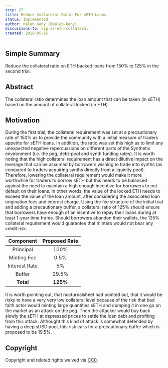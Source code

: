 ```yaml
---
sccp: 27
title: Reduce Collateral Ratio For sETH Loans
status: Implemented
author: Kaleb Keny (@kaleb-keny)
discussions-to: sip-35-eth-collateral 
created: 2020-05-25
---
```


## Simple Summary
<!--"If you can't explain it simply, you don't understand it well enough." Provide a simplified and layman-accessible explanation of the SCCP.-->
Reduce the collateral ratio on ETH backed loans from 150% to 125% in the second trial.

## Abstract
<!--A short (~200 word) description of the variable change proposed.-->
The collateral ratio determines the loan amount that can be taken (in sETH) based on the amount of collateral locked (in ETH).

## Motivation
<!--The motivation is critical for SCCPs that want to update variables within Synthetix. It should clearly explain why the existing variable is not incentive aligned. SCCP submissions without sufficient motivation may be rejected outright.-->

During the first trial, the collateral requirement was set at a precautionary rate of 150% as to provide the community with a initial measure of traders appetite for sETH loans. In addition, the ratio was set this high as to limit any unexpected negative repercussions on different parts of the Synthetix environment (i.e. the peg, debt-pool and synth funding rates). It is worth noting that the high collateral requirement has a direct dilutive impact on the leverage that can be assumed by borrowers wishing to trade into synths (as compared to traders acquiring synths directly from a liquidity pool). Therefore, lowering the collateral requirement would make it more worthwhile for traders to borrow sETH but this needs to be balanced against the need to maintain a high enough incentive for borrowers to not default on their loans. 
In other words, the value of the locked ETH needs to exceed the value of the loan amount, after considering the associated loan origination fees and interest charge. Using the fee structure of the initial trial and adding a precautionary buffer, a collateral ratio of 125% should ensure that borrowers have enough of an incentive to repay their loans during at least 1-year time frame. Should borrowers abandon their wallets, the 125% collateral requirement would guarantee that minters would not bear any credit risk.


| Component | Proposed Rate |
| :-------------: | :-------------: |
| Principal | 100% |
| Minting Fee  | 0.5% |
| Interest Rate | 5% |
| Buffer | 19.5% |
| **Total** | **125%** |

It is worth pointing out, that nocturnalsheet had pointed out, that it would be risky to have a very very low collateral level because of the risk that bad faith actor would minting large quantities sETH and dumping it in one go on the market as an attack on the peg. Then the attacker would buy back slowly the sETH at depressed prices to settle the loan debt and profiting from this attack. Althought this kind of attack is somewhat defended by having a deep sUSD pool, this risk calls for a precautionary buffer which is proposed to be 19.5%.

## Copyright
Copyright and related rights waived via [CC0](https://creativecommons.org/publicdomain/zero/1.0/).
